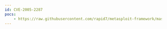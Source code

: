 ```yaml
---
id: CVE-2005-2287
pocs:
    - https://raw.githubusercontent.com/rapid7/metasploit-framework/master/modules/exploits/windows/smtp/wmailserver.rb
---
```

